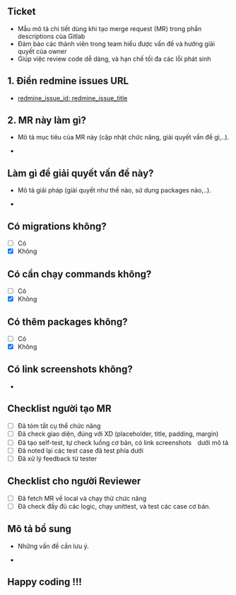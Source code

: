 ## Ticket
* Mẫu mô tả chi tiết dùng khi tạo merge request (MR) trong phần descriptions của Gitlab
* Đảm bảo các thành viên trong team hiểu được vấn đề và hướng giải quyết của owner
* Giúp việc review code dễ dàng, và hạn chế tối đa các lỗi phát sinh

## 1. Điền redmine issues URL
- [redmine_issue_id: redmine_issue_title](issue_url)

## 2. MR này làm gì?
* Mô tả mục tiêu của MR này (cập nhật chức năng, giải quyết vấn đề gì,..).
- 

## Làm gì để giải quyết vấn đề này?
* Mô tả giải pháp (giải quyết như thế nào, sử dụng packages nào,..).
- 

## Có migrations không?
- [ ] Có
- [x] Không

## Có cần chạy commands không?
- [ ] Có
- [x] Không

## Có thêm packages không?
- [ ] Có
- [x] Không

## Có link screenshots không?
- 

## Checklist người tạo MR
- [ ] Đã tóm tắt cụ thể chức năng
- [ ] Đã check giao diện, đúng với XD (placeholder, title, padding, margin)
- [ ] Đã tạo self-test, tự check luồng cơ bản, có link screenshots　dưới mô tả
- [ ] Đã noted lại các test case đã test phía dưới
- [ ] Đã xử lý feedback từ tester

## Checklist cho người Reviewer

- [ ] Đã fetch MR về local và chạy thử chức năng
- [ ] Đã check đầy đủ các logic, chạy unittest, và test các case cơ bản.

## Mô tả bổ sung
* Những vấn đề cần lưu ý.
- 

## Happy coding !!!
